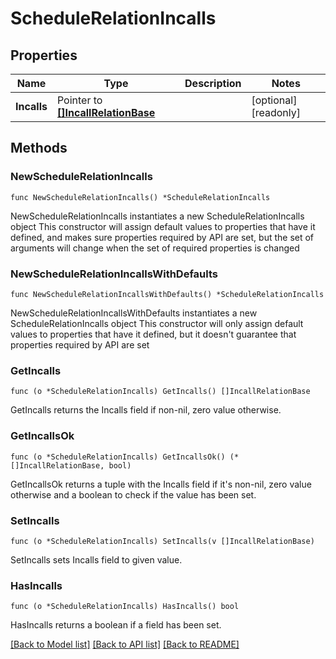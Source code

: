 # ScheduleRelationIncalls

## Properties

Name | Type | Description | Notes
------------ | ------------- | ------------- | -------------
**Incalls** | Pointer to [**[]IncallRelationBase**](IncallRelationBase.md) |  | [optional] [readonly]

## Methods

### NewScheduleRelationIncalls

`func NewScheduleRelationIncalls() *ScheduleRelationIncalls`

NewScheduleRelationIncalls instantiates a new ScheduleRelationIncalls object
This constructor will assign default values to properties that have it defined,
and makes sure properties required by API are set, but the set of arguments
will change when the set of required properties is changed

### NewScheduleRelationIncallsWithDefaults

`func NewScheduleRelationIncallsWithDefaults() *ScheduleRelationIncalls`

NewScheduleRelationIncallsWithDefaults instantiates a new ScheduleRelationIncalls object
This constructor will only assign default values to properties that have it defined,
but it doesn't guarantee that properties required by API are set

### GetIncalls

`func (o *ScheduleRelationIncalls) GetIncalls() []IncallRelationBase`

GetIncalls returns the Incalls field if non-nil, zero value otherwise.

### GetIncallsOk

`func (o *ScheduleRelationIncalls) GetIncallsOk() (*[]IncallRelationBase, bool)`

GetIncallsOk returns a tuple with the Incalls field if it's non-nil, zero value otherwise
and a boolean to check if the value has been set.

### SetIncalls

`func (o *ScheduleRelationIncalls) SetIncalls(v []IncallRelationBase)`

SetIncalls sets Incalls field to given value.

### HasIncalls

`func (o *ScheduleRelationIncalls) HasIncalls() bool`

HasIncalls returns a boolean if a field has been set.

[[Back to Model list]](../README.md#documentation-for-models) [[Back to API list]](../README.md#documentation-for-api-endpoints) [[Back to README]](../README.md)
